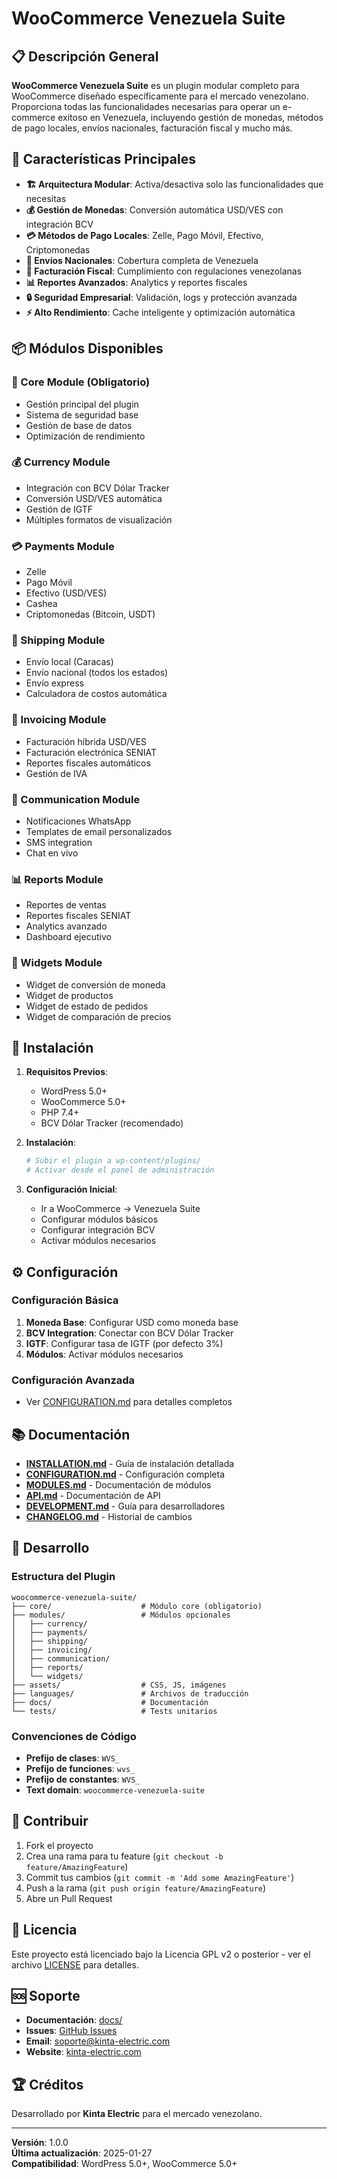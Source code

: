 # WooCommerce Venezuela Suite

## 📋 Descripción General

**WooCommerce Venezuela Suite** es un plugin modular completo para WooCommerce diseñado específicamente para el mercado venezolano. Proporciona todas las funcionalidades necesarias para operar un e-commerce exitoso en Venezuela, incluyendo gestión de monedas, métodos de pago locales, envíos nacionales, facturación fiscal y mucho más.

## 🎯 Características Principales

- **🏗️ Arquitectura Modular**: Activa/desactiva solo las funcionalidades que necesitas
- **💰 Gestión de Monedas**: Conversión automática USD/VES con integración BCV
- **💳 Métodos de Pago Locales**: Zelle, Pago Móvil, Efectivo, Criptomonedas
- **🚚 Envíos Nacionales**: Cobertura completa de Venezuela
- **📄 Facturación Fiscal**: Cumplimiento con regulaciones venezolanas
- **📊 Reportes Avanzados**: Analytics y reportes fiscales
- **🔒 Seguridad Empresarial**: Validación, logs y protección avanzada
- **⚡ Alto Rendimiento**: Cache inteligente y optimización automática

## 📦 Módulos Disponibles

### 🔧 Core Module (Obligatorio)
- Gestión principal del plugin
- Sistema de seguridad base
- Gestión de base de datos
- Optimización de rendimiento

### 💰 Currency Module
- Integración con BCV Dólar Tracker
- Conversión USD/VES automática
- Gestión de IGTF
- Múltiples formatos de visualización

### 💳 Payments Module
- Zelle
- Pago Móvil
- Efectivo (USD/VES)
- Cashea
- Criptomonedas (Bitcoin, USDT)

### 🚚 Shipping Module
- Envío local (Caracas)
- Envío nacional (todos los estados)
- Envío express
- Calculadora de costos automática

### 📄 Invoicing Module
- Facturación híbrida USD/VES
- Facturación electrónica SENIAT
- Reportes fiscales automáticos
- Gestión de IVA

### 📱 Communication Module
- Notificaciones WhatsApp
- Templates de email personalizados
- SMS integration
- Chat en vivo

### 📊 Reports Module
- Reportes de ventas
- Reportes fiscales SENIAT
- Analytics avanzado
- Dashboard ejecutivo

### 🎨 Widgets Module
- Widget de conversión de moneda
- Widget de productos
- Widget de estado de pedidos
- Widget de comparación de precios

## 🚀 Instalación

1. **Requisitos Previos**:
   - WordPress 5.0+
   - WooCommerce 5.0+
   - PHP 7.4+
   - BCV Dólar Tracker (recomendado)

2. **Instalación**:
   ```bash
   # Subir el plugin a wp-content/plugins/
   # Activar desde el panel de administración
   ```

3. **Configuración Inicial**:
   - Ir a WooCommerce → Venezuela Suite
   - Configurar módulos básicos
   - Configurar integración BCV
   - Activar módulos necesarios

## ⚙️ Configuración

### Configuración Básica
1. **Moneda Base**: Configurar USD como moneda base
2. **BCV Integration**: Conectar con BCV Dólar Tracker
3. **IGTF**: Configurar tasa de IGTF (por defecto 3%)
4. **Módulos**: Activar módulos necesarios

### Configuración Avanzada
- Ver [CONFIGURATION.md](docs/CONFIGURATION.md) para detalles completos

## 📚 Documentación

- **[INSTALLATION.md](docs/INSTALLATION.md)** - Guía de instalación detallada
- **[CONFIGURATION.md](docs/CONFIGURATION.md)** - Configuración completa
- **[MODULES.md](docs/MODULES.md)** - Documentación de módulos
- **[API.md](docs/API.md)** - Documentación de API
- **[DEVELOPMENT.md](docs/DEVELOPMENT.md)** - Guía para desarrolladores
- **[CHANGELOG.md](CHANGELOG.md)** - Historial de cambios

## 🔧 Desarrollo

### Estructura del Plugin
```
woocommerce-venezuela-suite/
├── core/                    # Módulo core (obligatorio)
├── modules/                 # Módulos opcionales
│   ├── currency/
│   ├── payments/
│   ├── shipping/
│   ├── invoicing/
│   ├── communication/
│   ├── reports/
│   └── widgets/
├── assets/                  # CSS, JS, imágenes
├── languages/               # Archivos de traducción
├── docs/                    # Documentación
└── tests/                   # Tests unitarios
```

### Convenciones de Código
- **Prefijo de clases**: `WVS_`
- **Prefijo de funciones**: `wvs_`
- **Prefijo de constantes**: `WVS_`
- **Text domain**: `woocommerce-venezuela-suite`

## 🤝 Contribuir

1. Fork el proyecto
2. Crea una rama para tu feature (`git checkout -b feature/AmazingFeature`)
3. Commit tus cambios (`git commit -m 'Add some AmazingFeature'`)
4. Push a la rama (`git push origin feature/AmazingFeature`)
5. Abre un Pull Request

## 📄 Licencia

Este proyecto está licenciado bajo la Licencia GPL v2 o posterior - ver el archivo [LICENSE](LICENSE) para detalles.

## 🆘 Soporte

- **Documentación**: [docs/](docs/)
- **Issues**: [GitHub Issues](https://github.com/kinta-electric/woocommerce-venezuela-suite/issues)
- **Email**: soporte@kinta-electric.com
- **Website**: [kinta-electric.com](https://kinta-electric.com)

## 🏆 Créditos

Desarrollado por **Kinta Electric** para el mercado venezolano.

---

**Versión**: 1.0.0  
**Última actualización**: 2025-01-27  
**Compatibilidad**: WordPress 5.0+, WooCommerce 5.0+
